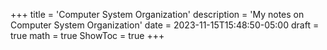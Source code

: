+++
title = 'Computer System Organization'
description = 'My notes on Computer System Organization'
date = 2023-11-15T15:48:50-05:00
draft = true
math = true
ShowToc = true
+++

